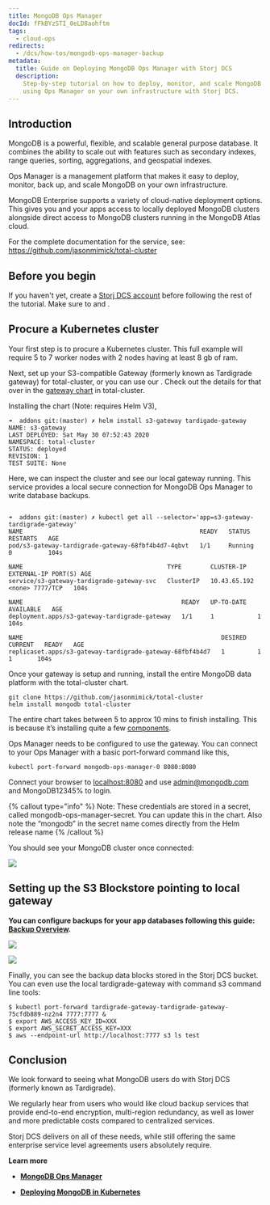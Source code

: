 ```yaml
---
title: MongoDB Ops Manager
docId: fFkBYzSTI_0eLD8aohftm
tags:
  - cloud-ops
redirects:
  - /dcs/how-tos/mongodb-ops-manager-backup
metadata:
  title: Guide on Deploying MongoDB Ops Manager with Storj DCS
  description:
    Step-by-step tutorial on how to deploy, monitor, and scale MongoDB
    using Ops Manager on your own infrastructure with Storj DCS.
---
```


## Introduction

MongoDB is a powerful, flexible, and scalable general purpose database. It combines the ability to scale out with features such as secondary indexes, range queries, sorting, aggregations, and geospatial indexes.

Ops Manager is a management platform that makes it easy to deploy, monitor, back up, and scale MongoDB on your own infrastructure.

MongoDB Enterprise supports a variety of cloud-native deployment options. This gives you and your apps access to locally deployed MongoDB clusters alongside direct access to MongoDB clusters running in the MongoDB Atlas cloud.

For the complete documentation for the service, see: <https://github.com/jasonmimick/total-cluster>

## Before you begin

If you haven't yet, create a [Storj DCS account](https://www.storj.io/signup) before following the rest of the tutorial. Make sure to [](docId:Ch4vLynsEqyT2-3qDEBiy) and [](docId:pxdnqsVDjCLZgeEXt2S6x).

## Procure a Kubernetes cluster

Your first step is to procure a Kubernetes cluster. This full example will require 5 to 7 worker nodes with 2 nodes having at least 8 gb of ram.

Next, set up your S3-compatible Gateway (formerly known as Tardigrade gateway) for total-cluster, or you can use our [](docId:yYCzPT8HHcbEZZMvfoCFa). Check out the details for that over in the [gateway chart](https://github.com/jasonmimick/total-cluster/tree/master/addons/tardigade-gateway) in total-cluster.

Installing the chart (Note: requires Helm V3),

```Text
➜  addons git:(master) ✗ helm install s3-gateway tardigade-gateway
NAME: s3-gateway
LAST DEPLOYED: Sat May 30 07:52:43 2020
NAMESPACE: total-cluster
STATUS: deployed
REVISION: 1
TEST SUITE: None
```

Here, we can inspect the cluster and see our local gateway running. This service provides a local secure connection for MongoDB Ops Manager to write database backups.

```Text

➜  addons git:(master) ✗ kubectl get all --selector='app=s3-gateway-tardigrade-gateway'
NAME                                                 READY   STATUS    RESTARTS   AGE
pod/s3-gateway-tardigrade-gateway-68fbf4b4d7-4qbvt   1/1     Running   0          104s

NAME                                        TYPE        CLUSTER-IP EXTERNAL-IP PORT(S) AGE
service/s3-gateway-tardigrade-gateway-svc   ClusterIP   10.43.65.192 <none> 7777/TCP   104s

NAME                                            READY   UP-TO-DATE   AVAILABLE   AGE
deployment.apps/s3-gateway-tardigrade-gateway   1/1     1            1           104s

NAME                                                       DESIRED   CURRENT   READY   AGE
replicaset.apps/s3-gateway-tardigrade-gateway-68fbf4b4d7   1         1         1       104s
```

Once your gateway is setup and running, install the entire MongoDB data platform with the total-cluster chart.

```Text
git clone https://github.com/jasonmimick/total-cluster
helm install mongodb total-cluster
```

The entire chart takes between 5 to approx 10 mins to finish installing. This is because it’s installing quite a few [components](https://github.com/jasonmimick/total-cluster#what-is-total-cluster).

Ops Manager needs to be configured to use the gateway. You can connect to your Ops Manager with a basic port-forward command like this,

```Text
kubectl port-forward mongodb-ops-manager-0 8080:8080
```

Connect your browser to [localhost:8080](http://localhost:8080) and use <admin@mongodb.com> and MongoDB12345% to login.

{% callout type="info"  %}
Note: These credentials are stored in a secret, called mongodb-ops-manager-secret. You can update this in the chart. Also note the “mongodb” in the secret name comes directly from the Helm release name
{% /callout %}

You should see your MongoDB cluster once connected:

![](https://link.storjshare.io/raw/jua7rls6hkx5556qfcmhrqed2tfa/docs/images/FF9JYqaVtX4deZoaS8fmj_mongodb.png)

## Setting up the S3 Blockstore pointing to local gateway

**You can configure backups for your app databases following this guide:** [**Backup Overview**](https://docs.opsmanager.mongodb.com/current/core/backup-overview/)**.**

![](https://link.storjshare.io/raw/jua7rls6hkx5556qfcmhrqed2tfa/docs/images/kJgbgrQYMtvXwRk64uzND_mongodb2.png)

![](https://link.storjshare.io/raw/jua7rls6hkx5556qfcmhrqed2tfa/docs/images/5B3azwyWH9dHSdO9N-_qh_mongodb3.png)

Finally, you can see the backup data blocks stored in the Storj DCS bucket. You can even use the local tardigrade-gateway with command s3 command line tools:

```Text
$ kubectl port-forward tardigrade-gateway-tardigrade-gateway-75cfdb889-nz2n4 7777:7777 &
$ export AWS_ACCESS_KEY_ID=XXX
$ export AWS_SECRET_ACCESS_KEY=XXX
$ aws --endpoint-url http://localhost:7777 s3 ls test
```

## Conclusion

We look forward to seeing what MongoDB users do with Storj DCS (formerly known as Tardigrade).

We regularly hear from users who would like cloud backup services that provide end-to-end encryption, multi-region redundancy, as well as lower and more predictable costs compared to centralized services.

Storj DCS delivers on all of these needs, while still offering the same enterprise service level agreements users absolutely require.

**Learn more**

- [**MongoDB Ops Manager**](https://www.mongodb.com/products/ops-manager)

- [**Deploying MongoDB in Kubernetes** ](https://www.mongodb.com/kubernetes)
